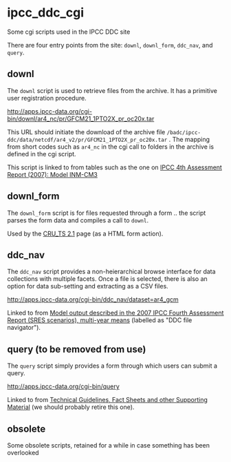 # ipcc_ddc_cgi
Some cgi scripts used in the IPCC DDC site

There are four entry points from the site: `downl`, `downl_form`, `ddc_nav`, and `query`.

## downl

The `downl` script is used to retrieve files from the archive. It has a primitive user registration procedure.

http://apps.ipcc-data.org/cgi-bin/downl/ar4_nc/pr/GFCM21_1PTO2X_pr_oc20x.tar

This URL should initiate the download of the archive file `/badc/ipcc-ddc/data/netcdf/ar4_v2/pr/GFCM21_1PTO2X_pr_oc20x.tar` . The mapping from short codes such as `ar4_nc` in the cgi call to folders in the archive is defined in the cgi script.

This script is linked to from tables such as the one on [IPCC 4th Assessment Report (2007): Model INM-CM3](http://www.ipcc-data.org/auto/ar4/model-INM-CM3.html)

## downl_form

The `downl_form` script is for files requested through a form .. the script parses the form data and compiles a call to `downl`.

Used by the [CRU_TS 2.1](http://www.ipcc-data.org/observ/clim/cru_ts2_1.html) page (as a HTML form action).

## ddc_nav

The `ddc_nav` script provides a non-heierarchical browse interface for data collections with multiple facets. Once a file is selected, there is also an option for data sub-setting and extracting as a CSV files.

http://apps.ipcc-data.org/cgi-bin/ddc_nav/dataset=ar4_gcm

Linked to from [Model output described in the 2007 IPCC Fourth Assessment Report (SRES scenarios), multi-year means](http://www.ipcc-data.org/sim/gcm_clim/SRES_AR4/index.html) (labelled as "DDC file navigator").

## query (to be removed from use)

The `query` script simply provides a form through which users can submit a query.

http://apps.ipcc-data.org/cgi-bin/query

Linked to from [Technical Guidelines, Fact Sheets and other Supporting Material](http://www.ipcc-data.org/guidelines/index.html) (we should probably retire this one).

## obsolete

Some obsolete scripts, retained for a while in case something has been overlooked
